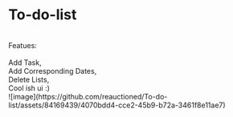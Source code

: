 # To-do-list

<br>
Featues: <br>
<br>
Add Task,<br>
Add Corresponding Dates,<br>
Delete Lists, <br>
Cool ish ui :)<br>
![image](https://github.com/reauctioned/To-do-list/assets/84169439/4070bdd4-cce2-45b9-b72a-3461f8e11ae7)


